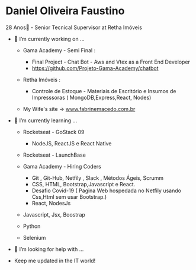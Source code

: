   # Daniel Oliveira Faustino
  
  28 Anos👋 - Senior Tecnical Supervisor at Retha Imóveis

- 🔭 I’m currently working on ...

   - Gama Academy - Semi Final :
        - Final Project  - Chat Bot - Aws and Vtex as a Front End Developer
        - https://github.com/Projeto-Gama-Academy/chatbot
        
   - Retha Imóveis :
        - Controle de Estoque - Materiais de Escritório e Insumos de Impresssoras ( MongoDB,Express,React, Nodes)
  
   - My Wife's site -> www.fabrinemacedo.com.br
   
- 🌱 I’m currently learning ...

  
  
  -  Rocketseat - GoStack 09
      -  NodeJS, ReactJS e React Native
      
  -  Rocketseat - LaunchBase
  
  -  Gama Academy - Hiring Coders
       - Git , Git-Hub, Netfily , Slack , Métodos Ágeis, Scrumm
       - CSS, HTML, Bootstrap,Javascript e React.
       - Desafio Covid-19 ( Pagina Web hospedada no Netfily usando Css,Html sem usar Bootstrap.)
       - React, NodesJs
  
  -  Javascript, Jsx, Boostrap 

  -  Python
    - Selenium
    
- 🤔 I’m looking for help with ...

- Keep me updated in the IT world!


